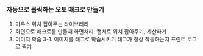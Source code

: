 ### 자동으로 클릭하는 오토 매크로 만들기

1. 마우스 위치 잡아주는 라이브러리
2. 화면으로 매크로를 만들때 화면처리, 캡쳐로 위치 잡아주기, 계산하기
3. 이미지 학습
3-1. 이미지를 태그로 학습시키기 태그가 정상 작동하는지 프린트 로그로 찍기
